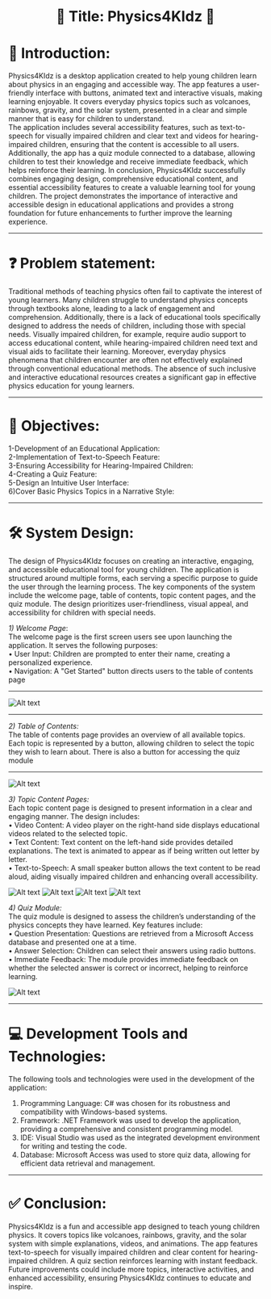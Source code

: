 
<h1 align="center">🌟 Title: Physics4KIdz 🌟</h1>

# 🚀 Introduction: 
Physics4KIdz is a desktop application created to help young children learn about physics in an 
engaging and accessible way. The app features a user-friendly interface with buttons, animated 
text and interactive visuals, making learning enjoyable. It covers everyday physics topics such as 
volcanoes, rainbows, gravity, and the solar system, presented in a clear and simple manner that is 
easy for children to understand.<br> 
The application includes several accessibility features, such as text-to-speech for visually impaired 
children and clear text and videos for hearing-impaired children, ensuring that the content is 
accessible to all users. Additionally, the app has a quiz module connected to a database, allowing 
children to test their knowledge and receive immediate feedback, which helps reinforce their 
learning. 
In conclusion, Physics4KIdz successfully combines engaging design, comprehensive educational 
content, and essential accessibility features to create a valuable learning tool for young children. 
The project demonstrates the importance of interactive and accessible design in educational 
applications and provides a strong foundation for future enhancements to further improve the 
learning experience.


---

# ❓ Problem statement:
Traditional methods of teaching physics often fail to captivate the interest of young learners. 
Many children struggle to understand physics concepts through textbooks alone, leading to a 
lack of engagement and comprehension. Additionally, there is a lack of educational tools 
specifically designed to address the needs of children, including those with special needs. 
Visually impaired children, for example, require audio support to access educational content, 
while hearing-impaired children need text and visual aids to facilitate their learning. 
Moreover, everyday physics phenomena that children encounter are often not effectively 
explained through conventional educational methods. The absence of such inclusive and 
interactive educational resources creates a significant gap in effective physics education for 
young learners.

---

# 🎯 Objectives:  
1-Development of an Educational Application:<br>
2-Implementation of Text-to-Speech Feature:    
3-Ensuring Accessibility for Hearing-Impaired Children:<br>
4-Creating a Quiz Feature:<br>
5-Design an Intuitive User Interface:<br>
6)Cover Basic Physics Topics in a Narrative Style:<br>

---

# 🛠️ System Design: 
The design of Physics4KIdz focuses on creating an interactive, engaging, and accessible 
educational tool for young children. The application is structured around multiple forms, 
each serving a specific purpose to guide the user through the learning process. The key 
components of the system include the welcome page, table of contents, topic content pages, 
and the quiz module. The design prioritizes user-friendliness, visual appeal, and accessibility 
for children with special needs. 

_1) Welcome Page_:<br> 
The welcome page is the first screen users see upon launching the application. It serves the 
following purposes:<br>
• User Input: Children are prompted to enter their name, creating a personalized 
experience.<br> 
• Navigation: A "Get Started" button directs users to the table of contents page<br>


---
![Alt text](
https://github.com/Sabrina-manahil-waseem-006/C-project/blob/main/1.JPG )

---
_2) Table of Contents:_<br> 
The table of contents page provides an overview of all available topics. Each topic is 
represented by a button, allowing children to select the topic they wish to learn about. There 
is also a button for accessing the quiz module<br>

---
![Alt text](https://github.com/Sabrina-manahil-waseem-006/C-project/blob/main/2.JPG)


_3) Topic Content Pages:_  
Each topic content page is designed to present information in a clear and engaging manner. 
The design includes:<br> 
• Video Content: A video player on the right-hand side displays educational videos 
related to the selected topic.<br> 
• Text Content: Text content on the left-hand side provides detailed explanations. The 
text is animated to appear as if being written out letter by letter.<br> 
• Text-to-Speech: A small speaker button allows the text content to be read aloud, 
aiding visually impaired children and enhancing overall accessibility.<br>


![Alt text](https://github.com/Sabrina-manahil-waseem-006/C-project/blob/main/3.JPG)
![Alt text]( https://github.com/Sabrina-manahil-waseem-006/C-project/blob/main/4.JPG  )
![Alt text](https://github.com/Sabrina-manahil-waseem-006/C-project/blob/main/5.JPG)
![Alt text](https://github.com/Sabrina-manahil-waseem-006/C-project/blob/main/6.JPG)


_4) Quiz Module:_<br> 
The quiz module is designed to assess the children’s understanding of the physics concepts 
they have learned. Key features include:<br> 
• Question Presentation: Questions are retrieved from a Microsoft Access database 
and presented one at a time.<br> 
• Answer Selection: Children can select their answers using radio buttons.<br> 
• Immediate Feedback: The module provides immediate feedback on whether the 
selected answer is correct or incorrect, helping to reinforce learning.<br>



![Alt text](https://github.com/Sabrina-manahil-waseem-006/C-project/blob/main/7.JPG
)

---

# 💻 Development Tools and Technologies: 
The following tools and technologies were used in the development of the application:
1) Programming Language: C# was chosen for its robustness and compatibility with 
Windows-based systems. 
2) Framework: .NET Framework was used to develop the application, providing a 
comprehensive and consistent programming model. 
3) IDE: Visual Studio was used as the integrated development environment for writing and 
testing the code. 
4) Database: Microsoft Access was used to store quiz data, allowing for efficient data retrieval 
and management. 

---
# ✅ Conclusion:
Physics4KIdz is a fun and accessible app designed to teach young children physics. It covers topics like volcanoes, rainbows, gravity, and the solar system with simple explanations, videos, and animations. The app features text-to-speech for visually impaired children and clear content for hearing-impaired children. A quiz section reinforces learning with instant feedback. Future improvements could include more topics, interactive activities, and enhanced accessibility, ensuring Physics4KIdz continues to educate and inspire.
                                                                                                                                                                                                                 



